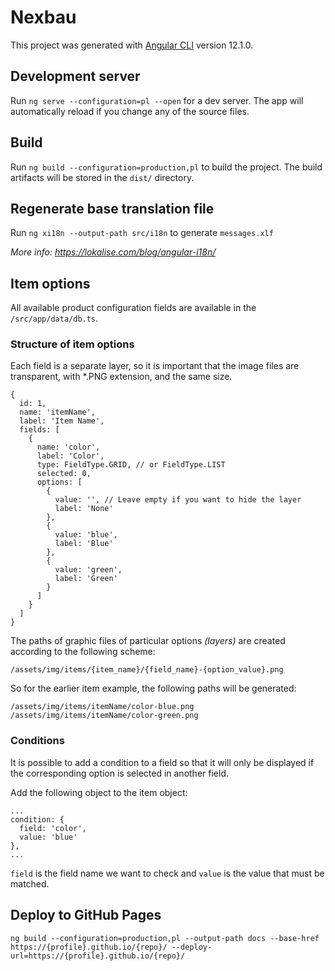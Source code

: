 # Nexbau

This project was generated with [Angular CLI](https://github.com/angular/angular-cli) version 12.1.0.

## Development server

Run `ng serve --configuration=pl --open` for a dev server. The app will automatically reload if you change any of the source files.

## Build

Run `ng build --configuration=production,pl` to build the project. The build artifacts will be stored in the `dist/` directory.

## Regenerate base translation file

Run `ng xi18n --output-path src/i18n` to generate `messages.xlf`

*More info: https://lokalise.com/blog/angular-i18n/*

## Item options

All available product configuration fields are available in the `/src/app/data/db.ts`.

### Structure of item options

Each field is a separate layer, so it is important that the image files are transparent, with *.PNG extension, and the same size.

```
{
  id: 1,
  name: 'itemName',
  label: 'Item Name',
  fields: [
    {
      name: 'color',
      label: 'Color',
      type: FieldType.GRID, // or FieldType.LIST
      selected: 0,
      options: [
        {
          value: '', // Leave empty if you want to hide the layer 
          label: 'None'
        },
        {
          value: 'blue',
          label: 'Blue'
        },
        {
          value: 'green',
          label: 'Green'
        }
      ]
    }
  ]
}
```

The paths of graphic files of particular options *(layers)* are created according to the following scheme:

```
/assets/img/items/{item_name}/{field_name}-{option_value}.png
```

So for the earlier item example, the following paths will be generated:

```
/assets/img/items/itemName/color-blue.png
/assets/img/items/itemName/color-green.png
```

### Conditions

It is possible to add a condition to a field so that it will only be displayed if the corresponding option is selected in another field.

Add the following object to the item object:

```
...
condition: {
  field: 'color',
  value: 'blue'
},
...
```

`field` is the field name we want to check and `value` is the value that must be matched.

## Deploy to GitHub Pages

```
ng build --configuration=production,pl --output-path docs --base-href https://{profile}.github.io/{repo}/ --deploy-url=https://{profile}.github.io/{repo}/
```
